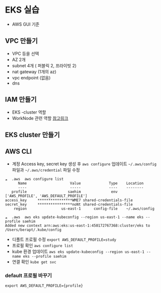 # EKS 실습
- AWS GUI 기준

## VPC 만들기
- VPC 등을 선택
- AZ 2개
- subnet 4개 ( 퍼블릭 2, 프라이빗 2)
- nat gateway (1개의 az) 
- vpc endpoint (없음)
- dns

## IAM 만들기
- EKS -cluster 역할
- WorkNode 관련 역할 [참고링크](https://docs.aws.amazon.com/ko_kr/eks/latest/userguide/create-node-role.html
)

## EKS cluster 만들기

## AWS CLI 
- 계정 Access key, secret key 생성 후 `aws configure` 업데이트
`~/.aws/config` 파일과 `~/.aws/credential` 파일 수정

```
☁  .aws  aws configure list
      Name                    Value             Type    Location
      ----                    -----             ----    --------
   profile                   saehim              env    ['AWS_PROFILE', 'AWS_DEFAULT_PROFILE']
access_key     ****************WME7 shared-credentials-file
secret_key     ****************noNt shared-credentials-file
    region                us-east-1      config-file    ~/.aws/config

☁  .aws  aws eks update-kubeconfig --region us-east-1 --name eks --profile saehim
Added new context arn:aws:eks:us-east-1:450172767368:cluster/eks to /Users/berapt/.kube/config
```
- 디폴트 프로필 수정 `export AWS_DEFAULT_PROFILE=study`
- 프로필 확인 `aws configure list`
- kube 환경 업데이트 `aws eks update-kubeconfig --region us-east-1 --name eks --profile saehim`
- 연결 확인 `kube get svc`

### default 프로필 바꾸기
`export AWS_DEFAULT_PROFILE={profile}`
